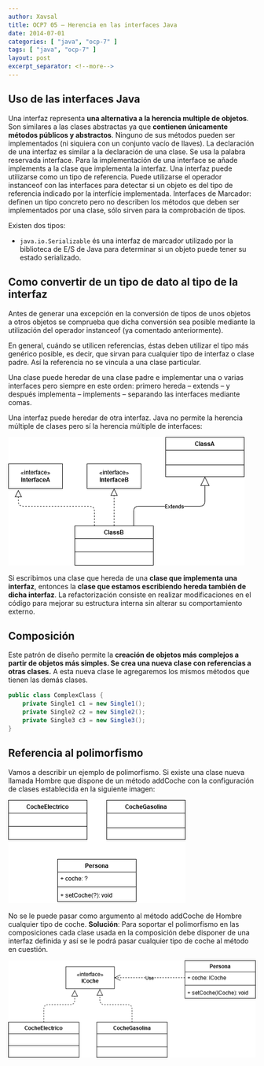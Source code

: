 ```yaml
---
author: Xavsal
title: OCP7 05 – Herencia en las interfaces Java
date: 2014-07-01
categories: [ "java", "ocp-7" ]
tags: [ "java", "ocp-7" ]
layout: post
excerpt_separator: <!--more-->
---
```


## Uso de las interfaces Java

Una interfaz representa **una alternativa a la herencia multiple de objetos**.
Son similares a las clases abstractas ya que **contienen únicamente métodos públicos y abstractos**.
Ninguno de sus métodos pueden ser implementados (ni siquiera con un conjunto vacío de llaves).
La declaración de una interfaz es similar a la declaración de una clase.
Se usa la palabra reservada interface.
Para la implementación de una interface se añade implements a la clase que implementa la interfaz.
Una interfaz puede utilizarse como un tipo de referencia. Puede utilizarse el operador instanceof con las interfaces para detectar si un objeto es del tipo de referencia indicado por la interfície implementada.
Interfaces de Marcador: definen un tipo concreto pero no describen  los métodos que deben ser implementados por una clase, sólo sirven para la comprobación de tipos.

Existen dos tipos:

-  `java.io.Serializable` és una interfaz de marcador utilizado por la biblioteca de E/S de Java para determinar si un objeto puede tener su estado serializado.

## Como convertir de un tipo de dato al tipo de la interfaz

Antes de generar una excepción en la conversión de tipos de unos objetos a otros objetos se comprueba que dicha conversión sea posible mediante la utilización del operador instanceof (ya comentado anteriormente).

En general, cuándo se utilicen referencias, éstas deben utilizar el tipo más genérico posible, es decir, que sirvan para cualquier tipo de interfaz o clase padre. Así la referencia no se vincula a una clase particular.

Una clase puede heredar de una clase padre e implementar una o varias interfaces pero siempre en este orden: primero hereda – extends – y después implementa – implements – separando las interfaces mediante comas.

Una interfaz puede heredar de otra interfaz. Java no permite la herencia múltiple de clases pero sí la herencia múltiple de interfaces:

![](/assets/posts/java/ocp-7/2014-07-01-ocp7_05_herencia_en_las_interfaces_java_fig1.png)

Si escribimos una clase que hereda de una **clase que implementa una interfaz**, entonces la **clase que estamos escribiendo hereda también de dicha interfaz**. 
La refactorización consiste en realizar modificaciones en el código para mejorar su estructura interna sin alterar su comportamiento externo.

## Composición

Este patrón de diseño permite la **creación de objetos más complejos a partir de objetos más simples. Se crea una nueva clase con referencias a otras clases.** 
A esta nueva clase le agregaremos los mismos métodos que tienen las demás clases.

```java
public class ComplexClass {
    private Single1 c1 = new Single1();
    private Single2 c2 = new Single2();
    private Single3 c3 = new Single3();
}
```

## Referencia al polimorfismo

Vamos a describir un ejemplo de polimorfismo. Si existe una clase nueva llamada Hombre que dispone  de un método addCoche con la configuración de clases establecida en la siguiente imagen:

![](/assets/posts/java/ocp-7/2014-07-01-ocp7_05_herencia_en_las_interfaces_java_fig2.png)

No se le puede pasar como argumento al método addCoche de Hombre cualquier tipo de coche.
**Solución**: Para soportar el polimorfismo en las composiciones cada clase usada en la composición debe disponer de una interfaz definida y así se le podrá pasar cualquier tipo de coche al método en cuestión.

![](/assets/posts/java/ocp-7/2014-07-01-ocp7_05_herencia_en_las_interfaces_java_fig3.png)

